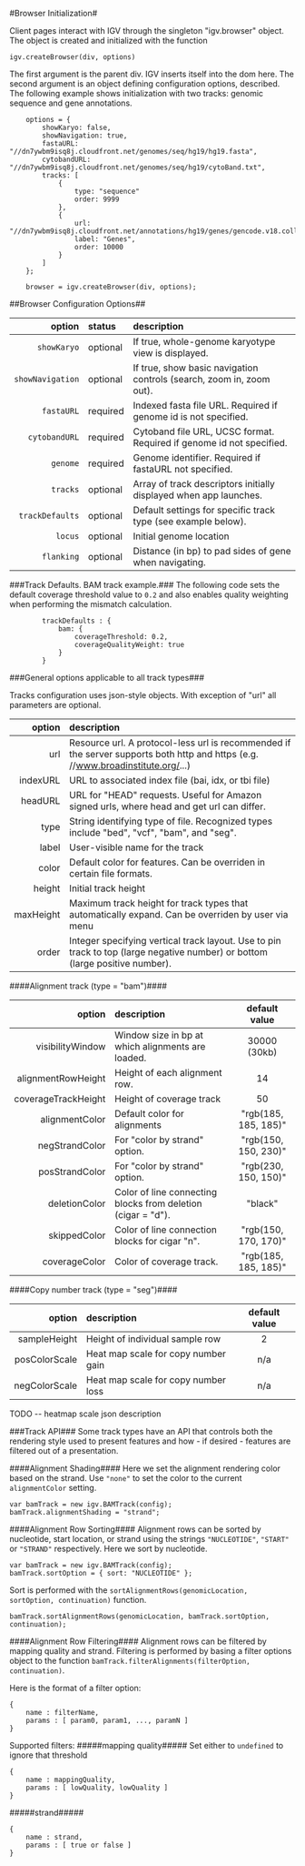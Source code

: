 <!--Note: This document is written in "markdown".  Please respect the arkdown conventions (http://daringfireball.net/projects/markdown/) when editig. -->


#Browser Initialization#

Client pages interact with IGV through the singleton "igv.browser" object.  The object is created and initialized with the function

    igv.createBrowser(div, options)

The first argument is the parent div. IGV  inserts itself into the dom here. The second argument is an object
defining  configuration options, described.  The following example shows initialization with two tracks:  genomic sequence and gene annotations.

        options = {
            showKaryo: false,
            showNavigation: true,
            fastaURL: "//dn7ywbm9isq8j.cloudfront.net/genomes/seq/hg19/hg19.fasta",
            cytobandURL: "//dn7ywbm9isq8j.cloudfront.net/genomes/seq/hg19/cytoBand.txt",
            tracks: [
                {
                    type: "sequence"
                    order: 9999
                },
                {
                    url: "//dn7ywbm9isq8j.cloudfront.net/annotations/hg19/genes/gencode.v18.collapsed.bed",
                    label: "Genes",
                    order: 10000
                }
            ]
        };

        browser = igv.createBrowser(div, options);



##Browser Configuration Options##

option | status | description
--------: | :-------- | :----------------
`showKaryo` | optional | If true, whole-genome karyotype view is displayed.
`showNavigation` | optional | If true, show basic navigation controls (search, zoom in, zoom out).
`fastaURL` | required | Indexed fasta file URL.  Required if genome id is not specified.
`cytobandURL`  | required | Cytoband file URL, UCSC format.  Required if genome id not specified.
`genome` | required | Genome identifier. Required if fastaURL not specified.
`tracks` | optional | Array of track descriptors initially displayed when app launches.
`trackDefaults` | optional | Default settings for specific track type (see example below).
`locus` | optional | Initial genome location
`flanking` | optional | Distance (in bp) to pad sides of gene when navigating.


###Track Defaults. BAM track example.###
The following code sets the default coverage threshold value to `0.2` and also enables quality weighting when performing the mismatch calculation.

            trackDefaults : {
                bam: {
                    coverageThreshold: 0.2,
                    coverageQualityWeight: true
                }
            }

###General options applicable to all track types###

Tracks configuration uses json-style objects.   With exception of "url" all parameters are optional.

option | description
--------: |  :----------------
url | Resource url.  A protocol-less url is recommended if the server supports both http and https (e.g. //www.broadinstitute.org/...)
indexURL | URL to associated index file (bai, idx, or tbi file)
headURL | URL for "HEAD" requests.   Useful for Amazon signed urls, where head and get url can differ.
type | String identifying type of file.  Recognized types include  "bed", "vcf", "bam", and "seg".
label | User-visible name for the track
color | Default color for features.  Can be overriden in certain file formats.
height | Initial track height
maxHeight | Maximum track height for track types that automatically expand.  Can be overriden by user via menu
order | Integer specifying vertical track layout.  Use to pin track to top (large negative number) or bottom (large positive number).

####Alignment track (type = "bam")####

option | description | default value
--------: | :---------------- | :----------------:
visibilityWindow | Window size in bp at which alignments are loaded.  | 30000 (30kb)
alignmentRowHeight | Height of each alignment row.  | 14
coverageTrackHeight | Height of coverage track | 50
alignmentColor | Default color for alignments | "rgb(185, 185, 185)"
negStrandColor | For "color by strand" option. | "rgb(150, 150, 230)"
posStrandColor | For "color by strand" option. | "rgb(230, 150, 150)"
deletionColor | Color of line connecting blocks from deletion (cigar = "d").  | "black"
skippedColor | Color of line connection blocks for cigar "n". | "rgb(150, 170, 170)"
coverageColor | Color of coverage track. | "rgb(185, 185, 185)"

####Copy number track (type = "seg")####

option | description | default value
--------: | :---------------- | :----------------:
sampleHeight | Height of individual sample row | 2
posColorScale | Heat map scale for copy number gain | n/a
negColorScale | Heat map scale for copy number loss | n/a

TODO -- heatmap scale json description

###Track API###
Some track types have an API that controls both the rendering style used to present features and how - if desired - features are filtered out of a presentation.

####Alignment Shading####
Here we set the alignment rendering color based on the strand. Use `"none"` to set the color to the current `alignmentColor` setting.

	var bamTrack = new igv.BAMTrack(config);
	bamTrack.alignmentShading = "strand";

####Alignment Row Sorting####
Alignment rows can be sorted by nucleotide, start location, or strand using the strings `"NUCLEOTIDE"`, `"START"` or `"STRAND"` respectively. Here we sort by nucleotide.

	var bamTrack = new igv.BAMTrack(config);
	bamTrack.sortOption = { sort: "NUCLEOTIDE" };

Sort is performed with the `sortAlignmentRows(genomicLocation, sortOption, continuation)` function.

	bamTrack.sortAlignmentRows(genomicLocation, bamTrack.sortOption, continuation);

####Alignment Row Filtering####
Alignment rows can be filtered by mapping quality and strand. Filtering is performed by basing a filter options object to the function `bamTrack.filterAlignments(filterOption, continuation)`.

Here is the format of a filter option:

	{
		name : filterName,
		params : [ param0, param1, ..., paramN ]
	}

Supported filters:
#####mapping quality#####
Set either to `undefined` to ignore that threshold

	{
		name : mappingQuality,
		params : [ lowQuality, lowQuality ]
	}

#####strand#####

	{
		name : strand,
		params : [ true or false ]
	}

